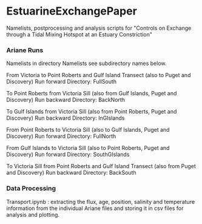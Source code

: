 # EstuarineExchangePaper
Namelists, postprocessing and analysis scripts for "Controls on Exchange through a Tidal Mixing Hotspot at an Estuary Constriction"

### Ariane Runs ###

Namelists in directory Namelists see subdirectory names below.

From Victoria to Point Roberts and Gulf Island Transect (also to Puget and Discovery)
   Run forward
   Directory: FullSouth

To Point Roberts from Victoria Sill (also from Gulf Islands, Puget and Discovery)
   Run backward
   Directory: BackNorth

To Gulf Islands from Victoria Sill (also from Point Roberts, Puget and Discovery)
   Run backward
   Directory: InGIslands

From Point Roberts to Victoria Sill (also to Gulf Islands, Puget and Discovery)
   Run forward
   Directory: FullNorth

From Gulf Islands to Victoria Sill (also to Point Roberts, Puget and Discovery)
   Run forward
   Directory: SouthGIslands

To Victoria Sill from Point Roberts and Gulf Island Transect (also from Puget and Discovery)
   Run backward
   Directory: BackSouth

### Data Processing ###

Transport.ipynb : extracting the flux, age, position, salinity and temperature information from the individual Ariane files and storing it in csv files for analysis and plotting.

